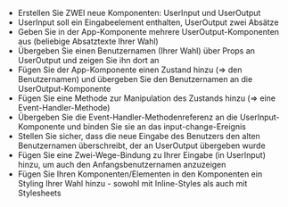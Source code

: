 - Erstellen Sie ZWEI neue Komponenten: UserInput und UserOutput
- UserInput soll ein Eingabeelement enthalten, UserOutput zwei Absätze
- Geben Sie in der App-Komponente mehrere UserOutput-Komponenten aus (beliebige Absatztexte Ihrer Wahl)
- Übergeben Sie einen Benutzernamen (Ihrer Wahl) über Props an UserOutput und zeigen Sie ihn dort an
- Fügen Sie der App-Komponente einen Zustand hinzu (=> den Benutzernamen) und übergeben Sie den Benutzernamen an die UserOutput-Komponente
- Fügen Sie eine Methode zur Manipulation des Zustands hinzu (=> eine Event-Handler-Methode)
- Übergeben Sie die Event-Handler-Methodenreferenz an die UserInput-Komponente und binden Sie sie an das input-change-Ereignis
- Stellen Sie sicher, dass die neue Eingabe des Benutzers den alten Benutzernamen überschreibt, der an UserOutput übergeben wurde
- Fügen Sie eine Zwei-Wege-Bindung zu Ihrer Eingabe (in UserInput) hinzu, um auch den Anfangsbenutzernamen anzuzeigen
- Fügen Sie Ihren Komponenten/Elementen in den Komponenten ein Styling Ihrer Wahl hinzu - sowohl mit Inline-Styles als auch mit Stylesheets